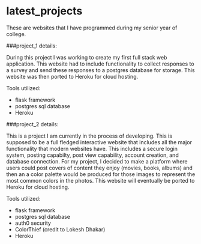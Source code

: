 # latest_projects

These are websites that I have programmed during my senior year of college.

###project_1 details:

During this project I was working to create my first full stack web application.
This website had to include functionality to collect responses to a survey and
send these responses to a postgres database for storage. This website was then
ported to Heroku for cloud hosting.

Tools utilized:
- flask framework
- postgres sql database
- Heroku

###project_2 details:

This is a project I am currently in the process of developing. This is supposed
to be a full fledged interactive website that includes all the major functionality
that modern websites have. This includes a secure login system, posting capabilty,
post view capability, account creation, and database connection. For my project,
I decided to make a platform where users could post covers of content they enjoy
(movies, books, albums) and then an a color palette would be produced for those
images to represent the most common colors in the photos. This website will eventually
be ported to Heroku for cloud hosting.

Tools utilized:
- flask framework
- postgres sql database
- auth0 security
- ColorThief (credit to Lokesh Dhakar)
- Heroku

